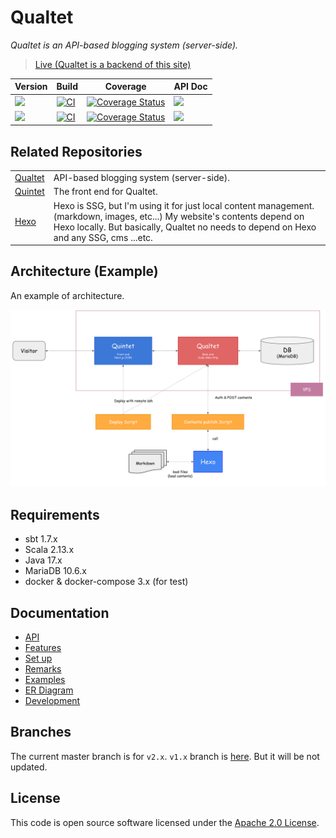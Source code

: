 # Qualtet

*Qualtet is an API-based blogging system (server-side).*

> [Live (Qualtet is a backend of this site)](https://yoshinorin.net)

|Version|Build|Coverage|API Doc|
|---|---|---|---|
|![](https://img.shields.io/badge/Release-v2.0.0_(WIP)-inactive.svg?style=flat-square)|[![CI](https://github.com/yoshinorin/qualtet/actions/workflows/ci.yml/badge.svg)](https://github.com/yoshinorin/qualtet/actions/workflows/ci.yml)|[![Coverage Status](https://coveralls.io/repos/github/yoshinorin/qualtet/badge.svg?branch=master)](https://coveralls.io/github/yoshinorin/qualtet?branch=master)|[![](https://img.shields.io/badge/Doc-Swagger-inactive.svg)](https://yoshinorin.github.io/qualtet/)|
|![](https://img.shields.io/badge/Release-v1.13.0_(stable)-blue.svg?style=flat-square)|[![CI](https://github.com/yoshinorin/qualtet/actions/workflows/ci.yml/badge.svg?branch=v1.x)](https://github.com/yoshinorin/qualtet/actions/workflows/ci.yml)|[![Coverage Status](https://coveralls.io/repos/github/yoshinorin/qualtet/badge.svg?branch=v1.x)](https://coveralls.io/github/yoshinorin/qualtet?branch=v1.x)|[![](https://img.shields.io/badge/Doc-Swagger-blue.svg)](https://yoshinorin.github.io/qualtet/)|


## Related Repositories

|||
|---|---|
|[Qualtet](https://github.com/yoshinorin/qualtet)|API-based blogging system (server-side).|
|[Quintet](https://github.com/yoshinorin/quintet)|The front end for Qualtet.|
|[Hexo](https://github.com/hexojs)|Hexo is SSG, but I'm using it for just local content management. (markdown, images, etc...) My website's contents depend on Hexo locally. But basically, Qualtet no needs to depend on Hexo and any SSG, cms ...etc.|

## Architecture (Example)

An example of architecture.

![](./docs/arch.svg)

## Requirements

* sbt 1.7.x
* Scala 2.13.x
* Java 17.x
* MariaDB 10.6.x
* docker & docker-compose 3.x (for test)

## Documentation

* [API](https://yoshinorin.github.io/qualtet/)
* [Features](./docs/features.md)
* [Set up](./docs/setup.md)
* [Remarks](./docs/remarks.md)
* [Examples](./docs/examples.md)
* [ER Diagram](./docs/erd.md)
* [Development](./docs/development.md)

## Branches

The current master branch is for `v2.x`. `v1.x` branch is [here](https://github.com/yoshinorin/qualtet/tree/v1.x). But it will be not updated.

## License

This code is open source software licensed under the [Apache 2.0 License](https://www.apache.org/licenses/LICENSE-2.0.html).
